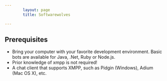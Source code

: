 ```yaml
---
        layout: page
        title: Softwarewolves

---
```


Prerequisites
---

- Bring your computer with your favorite development environment. Basic bots are available for Java, .Net, Ruby or Node.js. 
- Prior knowledge of xmpp is not required!
- A chat client that supports XMPP, such as Pidgin (Windows), Adium (Mac OS X), etc.
